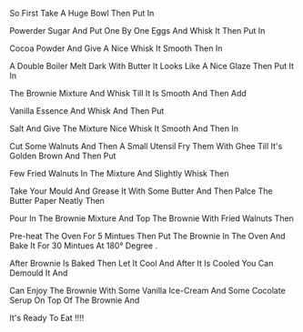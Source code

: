 So First Take A Huge Bowl Then Put In 

Powerder Sugar And Put One By One Eggs And Whisk It Then Put In

Cocoa Powder And Give A Nice Whisk It Smooth Then In 

A Double Boiler Melt Dark With Butter It Looks Like A Nice Glaze Then Put It In 

The Brownie Mixture And Whisk Till It Is Smooth And Then Add 

Vanilla Essence And Whisk And Then Put

Salt And Give The Mixture Nice Whisk It Smooth And Then In 

Cut Some Walnuts And Then A Small Utensil Fry Them With Ghee Till It's Golden Brown And Then Put 

Few Fried Walnuts In The Mixture And Slightly Whisk Then 

Take Your Mould And Grease It With Some Butter And Then Palce The Butter Paper Neatly Then 

Pour In The Brownie Mixture And Top The Brownie With Fried Walnuts Then

Pre-heat The Oven For 5 Mintues Then Put The Brownie In The Oven And Bake It For 30 Mintues At 180° Degree .

After Brownie Is Baked Then Let It Cool And After It Is Cooled You Can Demould It And 

Can Enjoy The Brownie With Some Vanilla Ice-Cream And Some Cocolate Serup On Top Of The Brownie And 

It's Ready To Eat !!!!